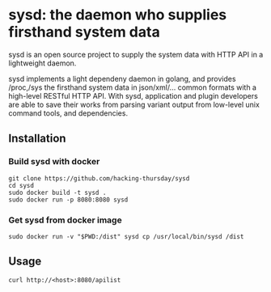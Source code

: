 sysd: the daemon who supplies firsthand system data
====

sysd is an open source project to supply the system data with HTTP API in a
lightweight daemon.

sysd implements a light dependeny daemon in golang, and provides /proc,/sys the
firsthand system data in json/xml/... common formats with a high-level RESTful
HTTP API. With sysd, application and plugin developers are able to save their
works from parsing variant output from low-level unix command tools, and
dependencies.

## Installation

### Build sysd with docker

```
git clone https://github.com/hacking-thursday/sysd
cd sysd
sudo docker build -t sysd .
sudo docker run -p 8080:8080 sysd
```

### Get sysd from docker image

```
sudo docker run -v "$PWD:/dist" sysd cp /usr/local/bin/sysd /dist
```

## Usage

```
curl http://<host>:8080/apilist
```